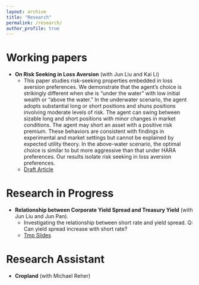 ```yaml
---
layout: archive
title: "Research"
permalink: /research/
author_profile: true
---
```



# Working papers

- **On Risk Seeking in Loss Aversion** (with Jun Liu and Kai Li)
  - This paper studies risk-seeking properties embedded in loss aversion preferences. We demonstrate that the agent’s choice is strikingly different when she is “under the water” with low initial wealth or “above the water.” In the underwater scenario, the agent adopts substantial long or short positions and shuns positions involving moderate levels of risk. The agent can swing between sizable long and short positions with minor changes in market conditions. The agent may short an asset with a positive risk premium. These behaviors are consistent with findings in experimental and market settings but cannot be explained by expected utility theory. In the above-water scenario, the optimal choice is similar to but more aggressive than that under HARA preferences. Our results isolate risk seeking in loss aversion preferences.
  - [Draft Article]()

# Research in Progress

- **Relationship between Corporate Yield Spread and Treasury Yield** (with Jun Liu and Jun Pan).
  - Investigating the relationship between short rate and yield spread. Q: Can yield spread increase with short rate?
  - [Tmp Slides](../files/Slides/yield_spread_partial_slide.pdf)

# Research Assistant
- **Cropland** (with Michael Reher)
